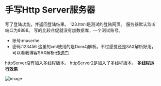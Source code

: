 # 手写Http Server服务器
写了登陆功能，并返回登陆结果。
123.html是测试的登陆网页。
服务器默认监听端口为8888。
写的比较仓促就没有加数据库，一个测试账号。
- 账号:maserhe
- 密码:123456
这里的xml使用的是Dom4j解析。不过感觉还是SAX解析好用，可以看我博客SAX解析:[传送门](https://maserhe.top/2020/10/09/xml-jie-xi/)

httpServer没有加入多线程版本。
httpServer2是加入了多线程版本。
**多线程运行效果**

![image](https://picgo-1259138584.cos.ap-beijing.myqcloud.com/Markdown/README-2020-10-13-21-55-20.gif)
